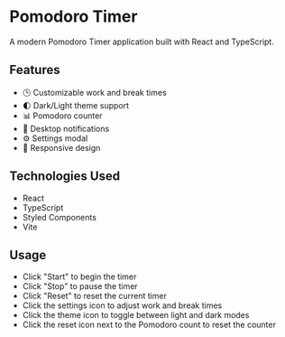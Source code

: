 # Pomodoro Timer

A modern Pomodoro Timer application built with React and TypeScript.

## Features

- 🕒 Customizable work and break times
- 🌓 Dark/Light theme support
- 📊 Pomodoro counter
- 🔔 Desktop notifications
- ⚙️ Settings modal
- 📱 Responsive design

## Technologies Used

- React
- TypeScript
- Styled Components
- Vite



## Usage

- Click "Start" to begin the timer
- Click "Stop" to pause the timer
- Click "Reset" to reset the current timer
- Click the settings icon to adjust work and break times
- Click the theme icon to toggle between light and dark modes
- Click the reset icon next to the Pomodoro count to reset the counter


